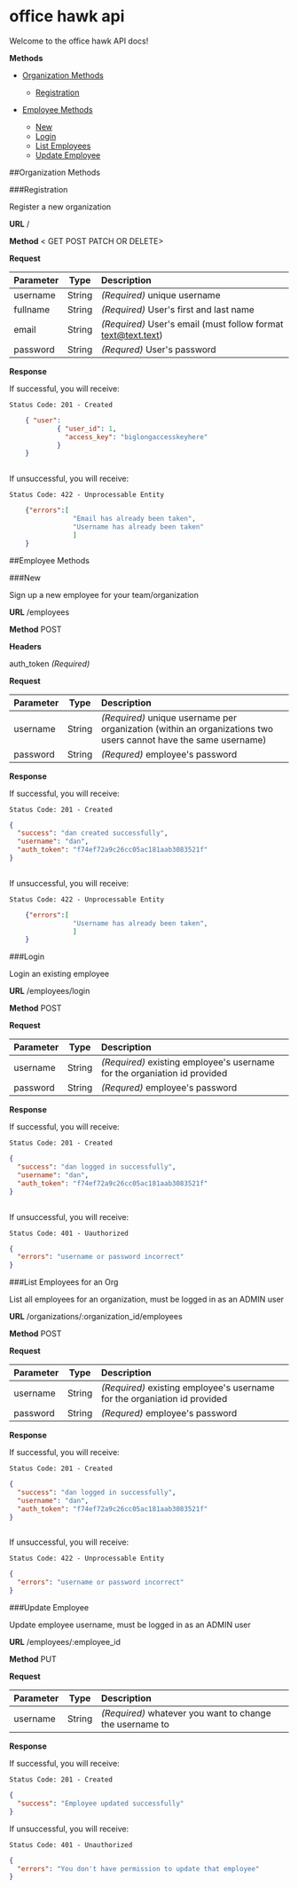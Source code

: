 # office hawk api

Welcome to the office hawk API docs!

**Methods**

* [Organization Methods](#org-methods)
	* [Registration](#org-registration)

	
* [Employee Methods](#emp-methods)
	* [New](#emp-new)
	* [Login](#emp-login)
	* [List Employees](#emp-list)
	* [Update Employee](#emp-update)

##<a name="org-methods"></a>Organization Methods

###<a name="org-registration"></a>Registration

Register a new organization

**URL** /<PUT ROUTE HERE>

**Method** < GET POST PATCH OR DELETE>

**Request**
	

| Parameter        | Type           | Description  |
| ------------- |:-------------:|:----- |
| username  | String | *(Required)*  unique username |
| fullname      | String      |  *(Required)*   User's first and last name |
| email | String      | *(Required)*   User's email (must follow format text@text.text) |
| password | String | *(Requred)* User's password


**Response**

If successful, you will receive:

	Status Code: 201 - Created
	
```json
	{ "user": 
			{ "user_id": 1,
			  "access_key": "biglongaccesskeyhere"
			}
	}
			
```

If unsuccessful, you will receive:

	Status Code: 422 - Unprocessable Entity
	
```json
	{"errors":[
				"Email has already been taken",
				"Username has already been taken"
				]
	}
```

##<a name="emp-methods"></a>Employee Methods

###<a name="emp-new"></a>New

Sign up a new employee for your team/organization

**URL** /employees

**Method** POST

**Headers**

auth_token *(Required)*

**Request**
	
| Parameter        | Type           | Description  |
| ------------- |:-------------:|:----- |
| username  | String | *(Required)*  unique username per organization (within an organizations two users cannot have the same username) |
| password | String | *(Requred)* employee's password |

**Response**

If successful, you will receive:

	Status Code: 201 - Created
	
```json
{
  "success": "dan created successfully",
  "username": "dan",
  "auth_token": "f74ef72a9c26cc05ac181aab3083521f"
}
			
```

If unsuccessful, you will receive:

	Status Code: 422 - Unprocessable Entity
	
```json
	{"errors":[
				"Username has already been taken",
				]
	}
```

###<a name="emp-login"></a>Login

Login an existing employee

**URL** /employees/login

**Method** POST

**Request**
	
| Parameter        | Type           | Description  |
| ------------- |:-------------:|:----- |
| username  | String | *(Required)*  existing employee's username for the organiation id provided |
| password | String | *(Requred)* employee's password |

**Response**

If successful, you will receive:

	Status Code: 201 - Created
	
```json
{
  "success": "dan logged in successfully",
  "username": "dan",
  "auth_token": "f74ef72a9c26cc05ac181aab3083521f"
}
			
```

If unsuccessful, you will receive:

	Status Code: 401 - Uauthorized
	
```json
{
  "errors": "username or password incorrect"
}
```

###<a name="emp-list"></a>List Employees for an Org

List all employees for an organization, must be logged in as an ADMIN user

**URL** /organizations/:organization_id/employees

**Method** POST

**Request**
	
| Parameter        | Type           | Description  |
| ------------- |:-------------:|:----- |
| username  | String | *(Required)*  existing employee's username for the organiation id provided |
| password | String | *(Requred)* employee's password |

**Response**

If successful, you will receive:

	Status Code: 201 - Created
	
```json
{
  "success": "dan logged in successfully",
  "username": "dan",
  "auth_token": "f74ef72a9c26cc05ac181aab3083521f"
}
			
```

If unsuccessful, you will receive:

	Status Code: 422 - Unprocessable Entity
	
```json
{
  "errors": "username or password incorrect"
}
```

###<a name="emp-update"></a>Update Employee

Update employee username, must be logged in as an ADMIN user

**URL** /employees/:employee_id

**Method** PUT

**Request**
	
| Parameter        | Type           | Description  |
| ------------- |:-------------:|:----- |
| username  | String | *(Required)*  whatever you want to change the username to |

**Response**

If successful, you will receive:

	Status Code: 201 - Created
	
```json
{
  "success": "Employee updated successfully"
}		
```

If unsuccessful, you will receive:

	Status Code: 401 - Unauthorized
	
```json
{
  "errors": "You don't have permission to update that employee"
}
```
